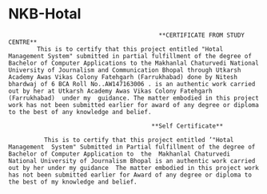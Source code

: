 # NKB-Hotal
                                              **CERTIFICATE FROM STUDY CENTRE**
            This is to certify that this project entitled "Hotal  Management System" submitted in partial fulfillment of the degree of  Bachelor of Computer Applications to the Makhanlal Chaturvedi National University of Journalism and Communication Bhopal through Utkarsh Academy Awas Vikas Colony Fatehgarh (Farrukhabad) done by Nitesh bhardwaj of 6 BCA Roll No..AW147163006 . is an authentic work carried out by her at Utkarsh Academy Awas Vikas Colony Fatehgarh (Farrukhabad)  under my  guidance. The matter embodied in this project work has not been submitted earlier for award of any degree or diploma to the best of any knowledge and belief.
 
                                            **Self Certificate**

              This is to certify that this project entitled ’"Hotal Management  System" Submitted in Partial fulfillment of the degree of Bachelor of Computer Application to  the  Makhanlal Chaturvedi National University of Journalism Bhopal is an authentic work carried out by her under my guidance  The matter embodied in this project work has not been submitted earlier for Award of any degree or diploma to the best of my knowledge and belief.
